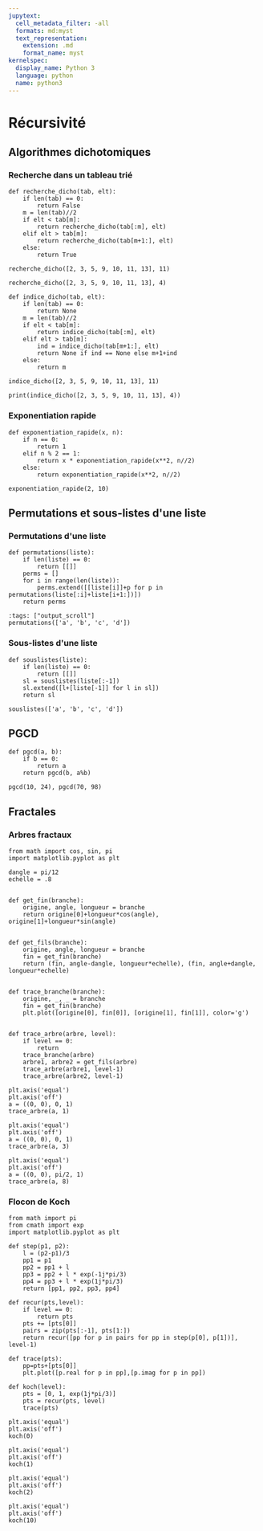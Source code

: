 ```yaml
---
jupytext:
  cell_metadata_filter: -all
  formats: md:myst
  text_representation:
    extension: .md
    format_name: myst
kernelspec:
  display_name: Python 3
  language: python
  name: python3
---
```


# Récursivité

<!-- TODO Expliquer le principe général -->

<!-- TODO Expliquer le principe de la pile de récursion -->

## Algorithmes dichotomiques

### Recherche dans un tableau trié

```{code-cell}
def recherche_dicho(tab, elt):
    if len(tab) == 0:
        return False
    m = len(tab)//2
    if elt < tab[m]:
        return recherche_dicho(tab[:m], elt)
    elif elt > tab[m]:
        return recherche_dicho(tab[m+1:], elt)
    else:
        return True
```

```{code-cell}
recherche_dicho([2, 3, 5, 9, 10, 11, 13], 11)
```

```{code-cell}
recherche_dicho([2, 3, 5, 9, 10, 11, 13], 4)
```

```{code-cell}
def indice_dicho(tab, elt):
    if len(tab) == 0:
        return None
    m = len(tab)//2
    if elt < tab[m]:
        return indice_dicho(tab[:m], elt)
    elif elt > tab[m]:
        ind = indice_dicho(tab[m+1:], elt)
        return None if ind == None else m+1+ind
    else:
        return m
```

```{code-cell}
indice_dicho([2, 3, 5, 9, 10, 11, 13], 11)
```

```{code-cell}
print(indice_dicho([2, 3, 5, 9, 10, 11, 13], 4))
```

### Exponentiation rapide

<!-- TODO Explication -->

```{code-cell}
def exponentiation_rapide(x, n):
    if n == 0:
        return 1
    elif n % 2 == 1:
        return x * exponentiation_rapide(x**2, n//2)
    else:
        return exponentiation_rapide(x**2, n//2)
```

```{code-cell}
exponentiation_rapide(2, 10)
```

## Permutations et sous-listes d'une liste

### Permutations d'une liste

```{code-cell}
def permutations(liste):
    if len(liste) == 0:
        return [[]]
    perms = []
    for i in range(len(liste)):
        perms.extend([[liste[i]]+p for p in permutations(liste[:i]+liste[i+1:])])
    return perms
```

```{code-cell}
:tags: ["output_scroll"]
permutations(['a', 'b', 'c', 'd'])
```

### Sous-listes d'une liste

<!-- TODO Définir sous-liste -->

```{code-cell}
def souslistes(liste):
    if len(liste) == 0:
        return [[]]
    sl = souslistes(liste[:-1])
    sl.extend([l+[liste[-1]] for l in sl])
    return sl
```

```{code-cell}
souslistes(['a', 'b', 'c', 'd'])
```

## PGCD

<!-- TODO Peut-être dans l'intro pour expliquer le principe général -->

```{code-cell}
def pgcd(a, b):
    if b == 0:
        return a
    return pgcd(b, a%b)
```

```{code-cell}
pgcd(10, 24), pgcd(70, 98)
```

## Fractales

### Arbres fractaux

```{code-cell}
from math import cos, sin, pi
import matplotlib.pyplot as plt

dangle = pi/12
echelle = .8


def get_fin(branche):
    origine, angle, longueur = branche
    return origine[0]+longueur*cos(angle), origine[1]+longueur*sin(angle)


def get_fils(branche):
    origine, angle, longueur = branche
    fin = get_fin(branche)
    return (fin, angle-dangle, longueur*echelle), (fin, angle+dangle, longueur*echelle)


def trace_branche(branche):
    origine, _, _ = branche
    fin = get_fin(branche)
    plt.plot([origine[0], fin[0]], [origine[1], fin[1]], color='g')


def trace_arbre(arbre, level):
    if level == 0:
        return
    trace_branche(arbre)
    arbre1, arbre2 = get_fils(arbre)
    trace_arbre(arbre1, level-1)
    trace_arbre(arbre2, level-1)
```

```{code-cell}
plt.axis('equal')
plt.axis('off')
a = ((0, 0), 0, 1)
trace_arbre(a, 1)
```

```{code-cell}
plt.axis('equal')
plt.axis('off')
a = ((0, 0), 0, 1)
trace_arbre(a, 3)
```

```{code-cell}
plt.axis('equal')
plt.axis('off')
a = ((0, 0), pi/2, 1)
trace_arbre(a, 8)
```

### Flocon de Koch

```{code-cell}
from math import pi
from cmath import exp
import matplotlib.pyplot as plt

def step(p1, p2):
    l = (p2-p1)/3
    pp1 = p1
    pp2 = pp1 + l
    pp3 = pp2 + l * exp(-1j*pi/3)
    pp4 = pp3 + l * exp(1j*pi/3)
    return [pp1, pp2, pp3, pp4]

def recur(pts,level):
    if level == 0:
        return pts
    pts += [pts[0]]
    pairs = zip(pts[:-1], pts[1:])
    return recur([pp for p in pairs for pp in step(p[0], p[1])], level-1)

def trace(pts):
    pp=pts+[pts[0]]
    plt.plot([p.real for p in pp],[p.imag for p in pp])

def koch(level):
    pts = [0, 1, exp(1j*pi/3)]
    pts = recur(pts, level)
    trace(pts)
```

```{code-cell}
plt.axis('equal')
plt.axis('off')
koch(0)
```

```{code-cell}
plt.axis('equal')
plt.axis('off')
koch(1)
```

```{code-cell}
plt.axis('equal')
plt.axis('off')
koch(2)
```

```{code-cell}
plt.axis('equal')
plt.axis('off')
koch(10)
```
